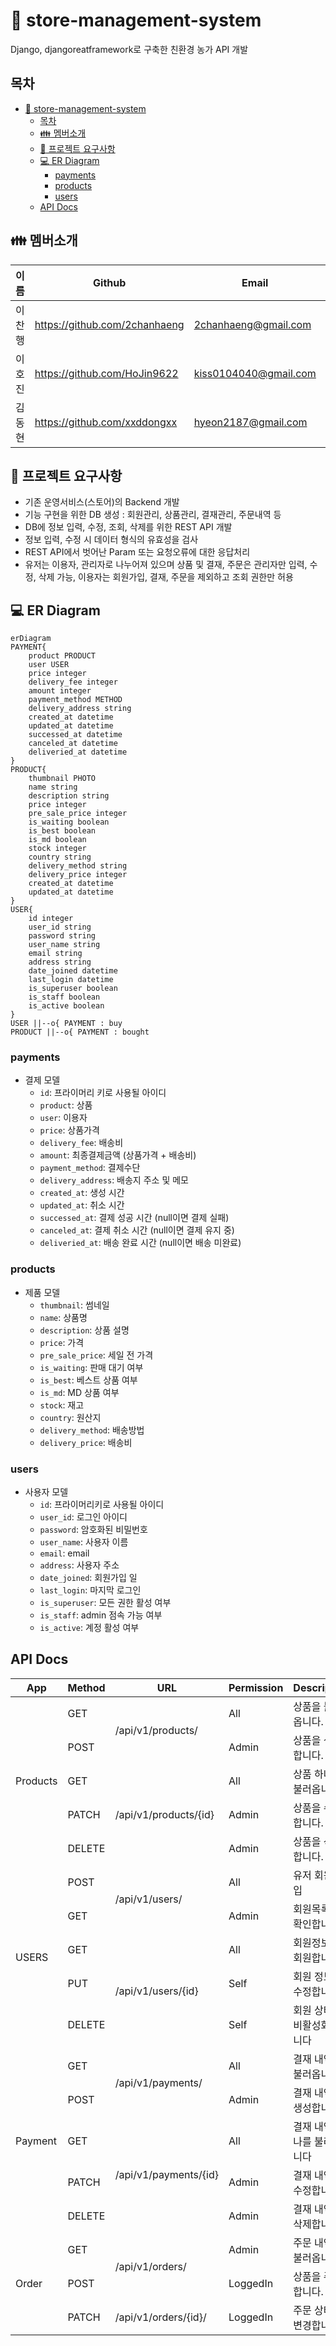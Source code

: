 # :green_apple: store-management-system

Django, djangoreatframework로 구축한 친환경 농가 API 개발

## 목차

- [:green_apple: store-management-system](#green_apple-store-management-system)
  - [목차](#목차)
  - [:family: 멤버소개](#family-멤버소개)
  - [:notebook_with_decorative_cover: 프로젝트 요구사항](#notebook_with_decorative_cover-프로젝트-요구사항)
  - [:computer: ER Diagram](#computer-er-diagram)
    - [payments](#payments)
    - [products](#products)
    - [users](#users)
  - [API Docs](#api-docs)

## :family: 멤버소개

| 이름   | Github                        | Email                 | Blog                        |
| ------ | ----------------------------- | --------------------- | --------------------------- |
| 이찬행 | https://github.com/2chanhaeng | 2chanhaeng@gmail.com  | https://chomu.dev/          |
| 이호진 | https://github.com/HoJin9622  | kiss0104040@gmail.com | https://velog.io/@hojin9622 |
| 김동현 | https://github.com/xxddongxx  | hyeon2187@gmail.com   | -                           |

## :notebook_with_decorative_cover: 프로젝트 요구사항

- 기존 운영서비스(스토어)의 Backend 개발
- 기능 구현을 위한 DB 생성 : 회원관리, 상품관리, 결재관리, 주문내역 등
- DB에 정보 입력, 수정, 조회, 삭제를 위한 REST API 개발
- 정보 입력, 수정 시 데이터 형식의 유효성을 검사
- REST API에서 벗어난 Param 또는 요청오류에 대한 응답처리
- 유저는 이용자, 관리자로 나누어져 있으며 상품 및 결재, 주문은 관리자만 입력, 수정, 삭제 가능,
  이용자는 회원가입, 결재, 주문을 제외하고 조회 권한만 허용

## :computer: ER Diagram

```mermaid
erDiagram
PAYMENT{
    product PRODUCT
    user USER
    price integer
    delivery_fee integer
    amount integer
    payment_method METHOD
    delivery_address string
    created_at datetime
    updated_at datetime
    successed_at datetime
    canceled_at datetime
    deliveried_at datetime
}
PRODUCT{
    thumbnail PHOTO
    name string
    description string
    price integer
    pre_sale_price integer
    is_waiting boolean
    is_best boolean
    is_md boolean
    stock integer
    country string
    delivery_method string
    delivery_price integer
    created_at datetime
    updated_at datetime
}
USER{
    id integer
    user_id string
    password string
    user_name string
    email string
    address string
    date_joined datetime
    last_login datetime
    is_superuser boolean
    is_staff boolean
    is_active boolean
}
USER ||--o{ PAYMENT : buy
PRODUCT ||--o{ PAYMENT : bought
```

### payments

- 결제 모델
  - `id`: 프라이머리 키로 사용될 아이디
  - `product`: 상품
  - `user`: 이용자
  - `price`: 상품가격
  - `delivery_fee`: 배송비
  - `amount`: 최종결제금액 (상품가격 + 배송비)
  - `payment_method`: 결제수단
  - `delivery_address`: 배송지 주소 및 메모
  - `created_at`: 생성 시간
  - `updated_at`: 취소 시간
  - `successed_at`: 결제 성공 시간 (null이면 결제 실패)
  - `canceled_at`: 결제 취소 시간 (null이면 결제 유지 중)
  - `deliveried_at`: 배송 완료 시간 (null이면 배송 미완료)

### products

- 제품 모델
  - `thumbnail`: 썸네일
  - `name`: 상품명
  - `description`: 상품 설명
  - `price`: 가격
  - `pre_sale_price`: 세일 전 가격
  - `is_waiting`: 판매 대기 여부
  - `is_best`: 베스트 상품 여부
  - `is_md`: MD 상품 여부
  - `stock`: 재고
  - `country`: 원산지
  - `delivery_method`: 배송방법
  - `delivery_price`: 배송비

### users

- 사용자 모델
  - `id`: 프라이머리키로 사용될 아이디
  - `user_id`: 로그인 아이디
  - `password`: 암호화된 비밀번호
  - `user_name`: 사용자 이름
  - `email`: email
  - `address`: 사용자 주소
  - `date_joined`: 회원가입 일
  - `last_login`: 마지막 로그인
  - `is_superuser`: 모든 권한 활성 여부
  - `is_staff`: admin 점속 가능 여부
  - `is_active`: 계정 활성 여부

## API Docs

<table>
  <thead>
    <tr>
      <th>App</th>
      <th>Method</th>
      <th>URL</th>
      <th>Permission</th>
      <th>Description</th>
    </tr>
  </thead>
  <tbody>
    <tr>
      <td rowspan=5>Products</td>
      <td>GET</td>
      <td rowspan=2>/api/v1/products/</td>
      <td>All</td>
      <td>상품을 불러옵니다.</td>
    </tr>
    <tr>
      <td>POST</td>
      <td>Admin</td>
      <td>상품을 생성합니다.</td>
    </tr>
    <tr>
      <td>GET</td>
      <td rowspan=3>/api/v1/products/{id}</td>
      <td>All</td>
      <td>상품 하나를 불러옵니다.</td>
    </tr>
    <tr>
      <td>PATCH</td>
      <td>Admin</td>
      <td>상품을 수정합니다.</td>
    </tr>
    <tr>
      <td>DELETE</td>
      <td>Admin</td>
      <td>상품을 삭제합니다.</td>
    </tr>
    <tr>
      <td rowspan=5>USERS</td>
      <td>POST</td>
      <td rowspan=2>/api/v1/users/</td>
      <td>All</td>
      <td>유저 회원가입</td>
    </tr>
    <tr>
      <td>GET</td>
      <td>Admin</td>
      <td>회원목록을 확인합니다.</td>
    </tr>
    <tr>
      <td>GET</td>
      <td rowspan=3>/api/v1/users/{id}</td>
      <td>All</td>
      <td>회원정보를 회원합니다.</td>
    </tr>
    <tr>
      <td>PUT</td>
      <td>Self</td>
      <td>회원 정보를 수정합니다.</td>
    </tr>
    <tr>
      <td>DELETE</td>
      <td>Self</td>
      <td>회원 상태를 비활성화 합니다</td>
    </tr>
    <tr>
      <td rowspan=5>Payment</td>
      <td>GET</td>
      <td rowspan=2>/api/v1/payments/</td>
      <td>All</td>
      <td>결재 내역을 불러옵니다.</td>
    </tr>
    <tr>
      <td>POST</td>
      <td>Admin</td>
      <td>결재 내역을 생성합니다.</td>
    </tr>
    <tr>
      <td>GET</td>
      <td rowspan=3>/api/v1/payments/{id}</td>
      <td>All</td>
      <td>결재 내역 하나를 불러옵니다</td>
    </tr>
    <tr>
      <td>PATCH</td>
      <td>Admin</td>
      <td>결재 내역을 수정합니다.</td>
    </tr>
    <tr>
      <td>DELETE</td>
      <td>Admin</td>
      <td>결재 내역을 삭제합니다.</td>
    </tr>
    <tr>
      <td rowspan=3>Order</td>
      <td>GET</td>
      <td rowspan=2>/api/v1/orders/</td>
      <td>Admin</td>
      <td>주문 내역을 불러옵니다.</td>
    </tr>
    <tr>
      <td>POST</td>
      <td>LoggedIn</td>
      <td>상품을 주문합니다.</td>
    </tr>
    <tr>
      <td>PATCH</td>
      <td>/api/v1/orders/{id}/</td>
      <td>LoggedIn</td>
      <td>주문 상태를 변경합니다.</td>
    </tr>
  </tbody>
</table>

